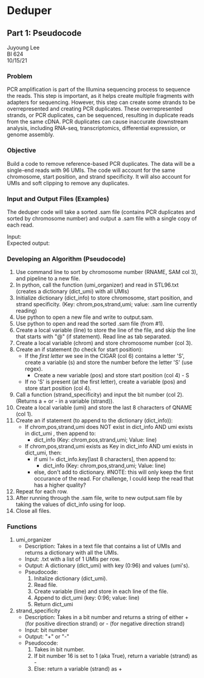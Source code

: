
# Deduper
## Part 1: Pseudocode
Juyoung Lee\
BI 624\
10/15/21

### Problem
PCR amplification is part of the Illumina sequencing process to sequence the reads. This step is important, as it helps create multiple fragments with adapters for sequencing. However, this step can create some strands to be overrepresented and creating PCR duplicates. These overrepresented strands, or PCR duplicates, can be sequenced, resulting in duplicate reads from the same cDNA. PCR duplicates can cause inaccurate downstream analysis, including RNA-seq, transcriptomics, differential expression, or genome assembly.

### Objective
Build a code to remove reference-based PCR duplicates. The data will be a single-end reads with 96 UMIs. The code will account for the same chromosome, start position, and strand specificity. It will also account for UMIs and soft clipping to remove any duplicates.

### Input and Output Files (Examples)
The deduper code will take a sorted .sam file (contains PCR duplicates and sorted by chromosome number) and output a .sam file with a single copy of each read.

Input: \
Expected output:

### Developing an Algorithm (Pseudocode)
1. Use command line to sort by chromosome number (RNAME, SAM col 3), and pipeline to a new file.
2. In python, call the function (umi_organizer) and read in STL96.txt (creates a dictionary (dict_umi) with all UMIs)
3. Initialize dictionary (dict_info) to store chromosome, start position, and strand specificity. (Key: chrom,pos,strand,umi; value: .sam line currently reading)
4. Use python to open a new file and write to output.sam.
5. Use python to open and read the sorted .sam file (from #1).
6. Create a local variable (line) to store the line of the file, and skip the line that starts with "@" (if statement). Read line as tab separated.
7. Create a local variable (chrom) and store chromosome number (col 3).
8. Create an if statement (to check for start position):
    - If the *first letter* we see in the CIGAR (col 6) contains a letter 'S', create a variable (s) and store the number before the letter 'S' (use regex).
        - Create a new variable (pos) and store start position (col 4) - S
    - If no 'S' is present (at the first letter), create a variable (pos) and store start position (col 4).
9. Call a function (strand_specificity) and input the bit number (col 2). (Returns a + or - in a variable (strand)).
10. Create a local variable (umi) and store the last 8 characters of QNAME (col 1).
11. Create an if statement (to append to the dictionary (dict_info)):
    - If chrom,pos,strand,umi does NOT exist in dict_info AND umi exists in dict_umi , then append to:
        - dict_info (Key: chrom,pos,strand,umi; Value: line)
    - If chrom,pos,strand,umi exists as Key in dict_info AND umi exists in dict_umi, then:
        - if umi != dict_info.key[last 8 characters], then append to:
            - dict_info (Key: chrom,pos,strand,umi; Value: line)
        - else, don't add to dictionary. #NOTE: this will only keep the first occurance of the read. For challenge, I could keep the read that has a higher quality?
12. Repeat for each row.
13. After running through the .sam file, write to new output.sam file by taking the values of dict_info using for loop.
14. Close all files.


### Functions
1. umi_organizer
    - Description: Takes in a text file that contains a list of UMIs and returns a dictionary with all the UMIs.
    - Input: .txt with a list of 1 UMIs per row.
    - Output: A dictionary (dict_umi) with key (0:96) and values (umi's).
    - Pseudocode:
        1. Initalize dictionary (dict_umi).
        2. Read file.
        3. Create variable (line) and store in each line of the file.
        4. Append to dict_umi (key: 0:96; value: line)
        5. Return dict_umi
2. strand_specificity
    - Description: Takes in a bit number and returns a string of either + (for positive direction strand) or - (for negative direction strand) 
    - Input: bit number
    - Output: "+" or "-"
    - Pseudocode:
        1. Takes in bit number.
        2. If bit number 16 is set to 1 (aka True), return a variable (strand) as -
        3. Else: return a variable (strand) as +
